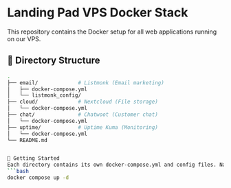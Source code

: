 # Landing Pad VPS Docker Stack

This repository contains the Docker setup for all web applications running on our VPS.

## 🧭 Directory Structure

```bash
.
├── email/             # Listmonk (Email marketing)
│   ├── docker-compose.yml
│   └── listmonk_config/
├── cloud/             # Nextcloud (File storage)
│   └── docker-compose.yml
├── chat/              # Chatwoot (Customer chat)
│   └── docker-compose.yml
├── uptime/            # Uptime Kuma (Monitoring)
│   └── docker-compose.yml
└── README.md


🚀 Getting Started
Each directory contains its own docker-compose.yml and config files. Navigate to a folder and run:
```bash
docker compose up -d